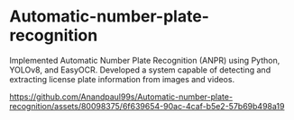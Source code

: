 # Automatic-number-plate-recognition
Implemented Automatic Number Plate Recognition (ANPR) using Python, YOLOv8, and EasyOCR. Developed a system capable of detecting and extracting license plate information from images and videos.


https://github.com/Anandpaul99s/Automatic-number-plate-recognition/assets/80098375/6f639654-90ac-4caf-b5e2-57b69b498a19

